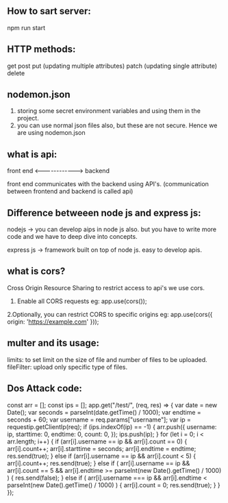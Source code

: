 How to sart server:
------------------
npm run start

HTTP methods:
----------------
get
post
put (updating multiple attributes)
patch (updating single attribute)
delete

nodemon.json
------------
1. storing some secret environment variables and using them in the project.
2. you can use normal json files also, but these are not secure. Hence we are using nodemon.json

what is api:
----------------
front end     <------------> backend

front end communicates with the backend using API's. (communication between frontend and backend is called api)

Difference betweeen node js and express js:
----------------------------------------------
nodejs -> you can develop aips in node js also. but you have to write more code and we have to deep dive into concepts.

express js -> framework built on top of node js. easy to develop apis.

what is cors?
--------------
Cross Origin Resource Sharing
to restrict access to api's we use cors. 

1. Enable all CORS requests
eg: app.use(cors());

2.Optionally, you can restrict CORS to specific origins
eg:  app.use(cors({
      origin: 'https://example.com'
  }));

multer and its usage:
--------------------
limits: to set limit on the size of file and number of files to be uploaded.
fileFilter: upload only specific type of files.

Dos Attack code:
---------------------
const arr = [];
const ips = [];
app.get("/test/", (req, res) => {
  var date = new Date();
  var seconds = parseInt(date.getTime() / 1000);
  var endtime = seconds + 60;
  var username = req.params["username"];
  var ip = requestip.getClientIp(req);
  if (ips.indexOf(ip) == -1) {
    arr.push({
      username: ip,
      starttime: 0,
      endtime: 0,
      count: 0,
    });
    ips.push(ip);
  }
  for (let i = 0; i < arr.length; i++) {
    if (arr[i].username == ip && arr[i].count == 0) {
      arr[i].count++;
      arr[i].starttime = seconds;
      arr[i].endtime = endtime;
      res.send(true);
    } else if (arr[i].username == ip && arr[i].count < 5) {
      arr[i].count++;
      res.send(true);
    } else if (
      arr[i].username == ip &&
      arr[i].count == 5 &&
      arr[i].endtime >= parseInt(new Date().getTime() / 1000)
    ) {
      res.send(false);
    } else if (
      arr[i].username === ip &&
      arr[i].endtime < parseInt(new Date().getTime() / 1000)
    ) {
      arr[i].count = 0;
      res.send(true);
    }
  }
});

